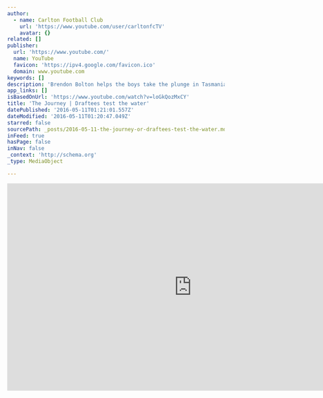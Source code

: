 ```yaml
---
author:
  - name: Carlton Football Club
    url: 'https://www.youtube.com/user/carltonfcTV'
    avatar: {}
related: []
publisher:
  url: 'https://www.youtube.com/'
  name: YouTube
  favicon: 'https://ipv4.google.com/favicon.ico'
  domain: www.youtube.com
keywords: []
description: 'Brendon Bolton helps the boys take the plunge in Tasmania. For more bonus content from The Journey, keep checking back to www.carltonfc.com.au/thejourney'
app_links: []
isBasedOnUrl: 'https://www.youtube.com/watch?v=loGkQozMxCY'
title: 'The Journey | Draftees test the water'
datePublished: '2016-05-11T01:21:01.557Z'
dateModified: '2016-05-11T01:20:47.049Z'
starred: false
sourcePath: _posts/2016-05-11-the-journey-or-draftees-test-the-water.md
inFeed: true
hasPage: false
inNav: false
_context: 'http://schema.org'
_type: MediaObject

---
```

<iframe src="https://cdn.embedly.com/widgets/media.html?src=https%3A%2F%2Fwww.youtube.com%2Fembed%2FloGkQozMxCY%3Ffeature%3Doembed&amp;url=https%3A%2F%2Fipv4.google.com%2Fsorry%2FIndexRedirect%3Fcontinue%3Dhttps%3A%2F%2Fwww.youtube.com%2Fwatch%253Fv%253DloGkQozMxCY%26q%3DCGMSBDbMFPkY7ZHKuQUiGQDxp4NLHvgQMTnR1m_hmA3aJBMkylIZ3HQ&amp;image=https%3A%2F%2Fi.ytimg.com%2Fvi%2FloGkQozMxCY%2Fhqdefault.jpg&amp;key=b7d04c9b404c499eba89ee7072e1c4f7&amp;type=text%2Fhtml&amp;schema=google" width="854" height="480" scrolling="no" frameborder="0" allowfullscreen="" style=""></iframe>
